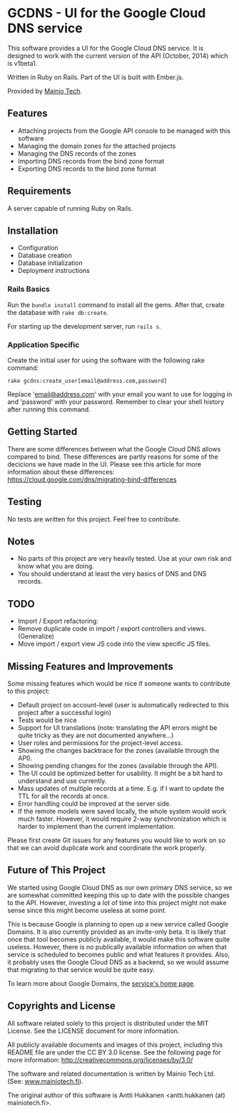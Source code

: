 # GCDNS - UI for the Google Cloud DNS service

This software provides a UI for the Google Cloud DNS service. It is designed to work with the current version of the API (October, 2014) which is v1beta1.

Written in Ruby on Rails. Part of the UI is built with Ember.js.

Provided by [Mainio Tech](http://www.mainiotech.fi/).


## Features

* Attaching projects from the Google API console to be managed with this software
* Managing the domain zones for the attached projects
* Managing the DNS records of the zones
* Importing DNS records from the bind zone format
* Exporting DNS records to the bind zone format


## Requirements

A server capable of running Ruby on Rails.


## Installation

* Configuration
* Database creation
* Database initialization
* Deployment instructions


### Rails Basics

Run the `bundle install` command to install all the gems. After that, create the database with `rake db:create`.

For starting up the development server, run `rails s`.


### Application Specific

Create the initial user for using the software with the following rake command:

```
rake gcdns:create_user[email@address.com,password]
```

Replace 'email@address.com' with your email you want to use for logging in and 'password' with your password. Remember to clear your shell history after running this command.


## Getting Started

There are some differences between what the Google Cloud DNS allows compared to bind. These differences are partly reasons for some of the decicions we have made in the UI.
Please see this article for more information about these differences:
https://cloud.google.com/dns/migrating-bind-differences


## Testing

No tests are written for this project. Feel free to contribute.


## Notes

* No parts of this project are very heavily tested. Use at your own risk and know what you are doing.
* You should understand at least the very basics of DNS and DNS records.


## TODO

* Import / Export refactoring:
* Remove duplicate code in import / export controllers and views. (Generalize)
* Move import / export view JS code into the view specific JS files.


## Missing Features and Improvements

Some missing features which would be nice if someone wants to contribute to this project:

* Default project on account-level (user is automatically redirected to this project after a successful login)
* Tests would be nice
* Support for UI translations (note: translating the API errors might be quite tricky as they are not documented anywhere...)
* User roles and permissions for the project-level access.
* Showing the changes backtrace for the zones (available through the API).
* Showing pending changes for the zones (available through the API).
* The UI could be optimized better for usability. It might be a bit hard to understand and use currently.
* Mass updates of multiple records at a time. E.g. if I want to update the TTL for all the records at once.
* Error handling could be improved at the server side.
* If the remote models were saved locally, the whole system would work much faster. However, it would require 2-way synchronization which is harder to implement than the current implementation.

Please first create Git issues for any features you would like to work on so that we can avoid duplicate work and coordinate the work properly.


## Future of This Project

We started using Google Cloud DNS as our own primary DNS service, so we are somewhat committed keeping this up to date with the
possible changes to the API. However, investing a lot of time into this project might not make sense since this might become
useless at some point.

This is because Google is planning to open up a new service called Google Domains. It is also currently provided as an invite-only
beta. It is likely that once that tool becomes publicly available, it would make this software quite useless. However, there is no
publically available information on when that service is scheduled to becomes public and what features it provides. Also, it 
probably uses the Google Cloud DNS as a backend, so we would assume that migrating to that service would be quite easy.

To learn more about Google Domains, the [service's home page](https://domains.google.com/about/).


## Copyrights and License

All software related solely to this project is distributed under the MIT License. See the LICENSE document for more information.

All publicly available documents and images of this project, including this README file are under the CC BY 3.0 license.
See the following page for more information:
http://creativecommons.org/licenses/by/3.0/

The software and related documentation is written by Mainio Tech Ltd. (See: www.mainiotech.fi).

The original author of this software is Antti Hukkanen <antti.hukkanen (at) mainiotech.fi>.
